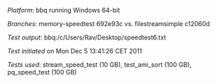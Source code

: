 *Platform*: bbq running Windows 64-bit

*Branches*: memory-speedtest 692e93c vs. filestreamsimple c12060d

*Test output*: bbq:/c/Users/Rav/Desktop/speedtest6.txt

*Test initiated* on Mon Dec 5 13:41:26 CET 2011

*Tests used*: stream_speed_test (10 GB), test_ami_sort (100 GB), pq_speed_test (100 GB)
